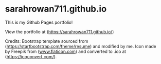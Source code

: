 # sarahrowan711.github.io
This is my Github Pages portfolio!

View the portfolio at (https://sarahrowan711.github.io/)

Credits:
Bootstrap template sourced from (https://startbootstrap.com/theme/resume) and modified by me.
Icon made by Freepik from (www.flaticon.com) and converted to .ico at (https://icoconvert.com/).
 
